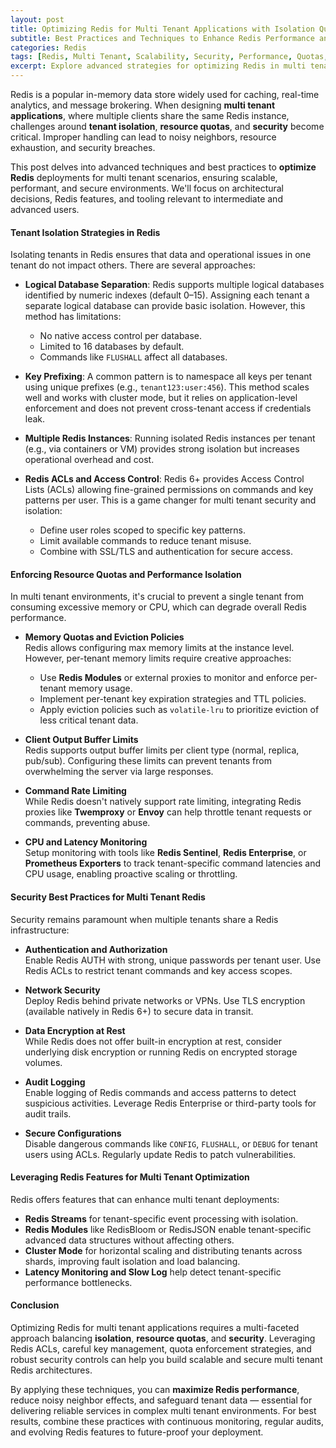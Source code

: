 ```yaml
---
layout: post
title: Optimizing Redis for Multi Tenant Applications with Isolation Quotas and Security  
subtitle: Best Practices and Techniques to Enhance Redis Performance and Security in Multi Tenant Environments  
categories: Redis  
tags: [Redis, Multi Tenant, Scalability, Security, Performance, Quotas, Isolation]  
excerpt: Explore advanced strategies for optimizing Redis in multi tenant applications, focusing on tenant isolation, resource quotas, and security best practices to ensure scalable and secure deployments.  
---
```

Redis is a popular in-memory data store widely used for caching, real-time analytics, and message brokering. When designing **multi tenant applications**, where multiple clients share the same Redis instance, challenges around **tenant isolation**, **resource quotas**, and **security** become critical. Improper handling can lead to noisy neighbors, resource exhaustion, and security breaches.

This post delves into advanced techniques and best practices to **optimize Redis** deployments for multi tenant scenarios, ensuring scalable, performant, and secure environments. We'll focus on architectural decisions, Redis features, and tooling relevant to intermediate and advanced users.

#### Tenant Isolation Strategies in Redis

Isolating tenants in Redis ensures that data and operational issues in one tenant do not impact others. There are several approaches:

- **Logical Database Separation**: Redis supports multiple logical databases identified by numeric indexes (default 0–15). Assigning each tenant a separate logical database can provide basic isolation. However, this method has limitations:
  - No native access control per database.
  - Limited to 16 databases by default.
  - Commands like `FLUSHALL` affect all databases.
  
- **Key Prefixing**: A common pattern is to namespace all keys per tenant using unique prefixes (e.g., `tenant123:user:456`). This method scales well and works with cluster mode, but it relies on application-level enforcement and does not prevent cross-tenant access if credentials leak.

- **Multiple Redis Instances**: Running isolated Redis instances per tenant (e.g., via containers or VM) provides strong isolation but increases operational overhead and cost.

- **Redis ACLs and Access Control**: Redis 6+ provides Access Control Lists (ACLs) allowing fine-grained permissions on commands and key patterns per user. This is a game changer for multi tenant security and isolation:
  - Define user roles scoped to specific key patterns.
  - Limit available commands to reduce tenant misuse.
  - Combine with SSL/TLS and authentication for secure access.

#### Enforcing Resource Quotas and Performance Isolation

In multi tenant environments, it's crucial to prevent a single tenant from consuming excessive memory or CPU, which can degrade overall Redis performance.

- **Memory Quotas and Eviction Policies**  
Redis allows configuring max memory limits at the instance level. However, per-tenant memory limits require creative approaches:
  - Use **Redis Modules** or external proxies to monitor and enforce per-tenant memory usage.
  - Implement per-tenant key expiration strategies and TTL policies.
  - Apply eviction policies such as `volatile-lru` to prioritize eviction of less critical tenant data.
  
- **Client Output Buffer Limits**  
Redis supports output buffer limits per client type (normal, replica, pub/sub). Configuring these limits can prevent tenants from overwhelming the server via large responses.

- **Command Rate Limiting**  
While Redis doesn't natively support rate limiting, integrating Redis proxies like **Twemproxy** or **Envoy** can help throttle tenant requests or commands, preventing abuse.

- **CPU and Latency Monitoring**  
Setup monitoring with tools like **Redis Sentinel**, **Redis Enterprise**, or **Prometheus Exporters** to track tenant-specific command latencies and CPU usage, enabling proactive scaling or throttling.

#### Security Best Practices for Multi Tenant Redis

Security remains paramount when multiple tenants share a Redis infrastructure:

- **Authentication and Authorization**  
Enable Redis AUTH with strong, unique passwords per tenant user. Use Redis ACLs to restrict tenant commands and key access scopes.

- **Network Security**  
Deploy Redis behind private networks or VPNs. Use TLS encryption (available natively in Redis 6+) to secure data in transit.

- **Data Encryption at Rest**  
While Redis does not offer built-in encryption at rest, consider underlying disk encryption or running Redis on encrypted storage volumes.

- **Audit Logging**  
Enable logging of Redis commands and access patterns to detect suspicious activities. Leverage Redis Enterprise or third-party tools for audit trails.

- **Secure Configurations**  
Disable dangerous commands like `CONFIG`, `FLUSHALL`, or `DEBUG` for tenant users using ACLs. Regularly update Redis to patch vulnerabilities.

#### Leveraging Redis Features for Multi Tenant Optimization

Redis offers features that can enhance multi tenant deployments:

- **Redis Streams** for tenant-specific event processing with isolation.  
- **Redis Modules** like RedisBloom or RedisJSON enable tenant-specific advanced data structures without affecting others.  
- **Cluster Mode** for horizontal scaling and distributing tenants across shards, improving fault isolation and load balancing.  
- **Latency Monitoring and Slow Log** help detect tenant-specific performance bottlenecks.

#### Conclusion

Optimizing Redis for multi tenant applications requires a multi-faceted approach balancing **isolation**, **resource quotas**, and **security**. Leveraging Redis ACLs, careful key management, quota enforcement strategies, and robust security controls can help you build scalable and secure multi tenant Redis architectures.

By applying these techniques, you can **maximize Redis performance**, reduce noisy neighbor effects, and safeguard tenant data — essential for delivering reliable services in complex multi tenant environments. For best results, combine these practices with continuous monitoring, regular audits, and evolving Redis features to future-proof your deployment.
